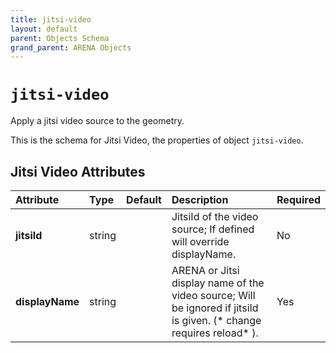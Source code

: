 ```yaml
---
title: jitsi-video
layout: default
parent: Objects Schema
grand_parent: ARENA Objects
---
```


<!--CAUTION: This file is autogenerated from https://github.com/arenaxr/arena-schemas. Changes made here may be overwritten.-->


`jitsi-video`
=============


Apply a jitsi video source to the geometry.

This is the schema for Jitsi Video, the properties of object `jitsi-video`.

Jitsi Video Attributes
-----------------------

|Attribute|Type|Default|Description|Required|
| :--- | :--- | :--- | :--- | :--- |
|**jitsiId**|string||JitsiId of the video source; If defined will override displayName.|No|
|**displayName**|string||ARENA or Jitsi display name of the video source; Will be ignored if jitsiId is given. (* change requires reload* ).|Yes|
